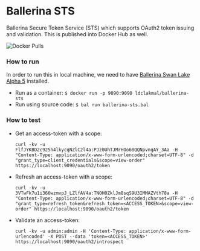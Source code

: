 # Ballerina STS

Ballerina Secure Token Service (STS) which supports OAuth2 token issuing and validation. This is published into Docker Hub as well.

![Docker Pulls](https://img.shields.io/docker/pulls/ldclakmal/ballerina-sts)

### How to run

In order to run this in local machine, we need to have [Ballerina Swan Lake Alpha 5](https://ballerina.io/downloads/) installed.

- Run as a container: `$ docker run -p 9090:9090 ldclakmal/ballerina-sts`
- Run using source code: `$ bal run ballerina-sts.bal`

### How to test

- Get an access-token with a scope:

    ```shell
    curl -kv -u FlfJYKBD2c925h4lkycqNZlC2l4a:PJz0UhTJMrHOo68QQNpvnqAY_3Aa -H "Content-Type: application/x-www-form-urlencoded;charset=UTF-8" -d "grant_type=client_credentials&scope=view-order" https://localhost:9090/oauth2/token
    ```

- Refresh an access-token with a scope:

    ```shell
    curl -kv -u 3VTwFk7u1i366wzmvpJ_LZlfAV4a:TNOH0ZklJm8sqS9U3IMMAZVth78a -H "Content-Type: application/x-www-form-urlencoded;charset=UTF-8" -d "grant_type=refresh_token&refresh_token=<ACCESS_TOKEN>&scope=view-order" https://localhost:9090/oauth2/token
    ```

- Validate an access-token:

    ```shell
    curl -kv -u admin:admin -H 'Content-Type: application/x-www-form-urlencoded' -X POST --data 'token=<ACCESS_TOKEN>' https://localhost:9090/oauth2/introspect
    ```
